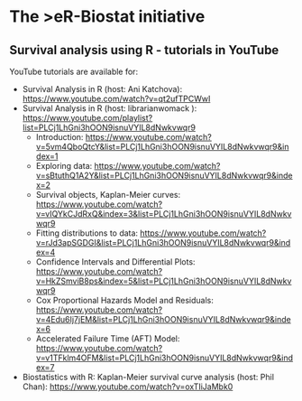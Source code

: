 # The >eR-Biostat initiative
## Survival analysis using R - tutorials in YouTube

YouTube tutorials are available for:
* Survival Analysis in R (host: Ani Katchova): https://www.youtube.com/watch?v=qt2ufTPCWwI
* Survival Analysis in R (host: librarianwomack ): https://www.youtube.com/playlist?list=PLCj1LhGni3hOON9isnuVYIL8dNwkvwqr9
  + Introduction: https://www.youtube.com/watch?v=5vm4QboQtcY&list=PLCj1LhGni3hOON9isnuVYIL8dNwkvwqr9&index=1
  + Exploring data:  https://www.youtube.com/watch?v=sBtuthQ1A2Y&list=PLCj1LhGni3hOON9isnuVYIL8dNwkvwqr9&index=2
  + Survival objects, Kaplan-Meier curves: https://www.youtube.com/watch?v=vIQYkCJdRxQ&index=3&list=PLCj1LhGni3hOON9isnuVYIL8dNwkvwqr9
  + Fitting distributions to data: https://www.youtube.com/watch?v=rJd3apSGDGI&list=PLCj1LhGni3hOON9isnuVYIL8dNwkvwqr9&index=4
  + Confidence Intervals and Differential Plots: https://www.youtube.com/watch?v=HkZSmviB8ps&index=5&list=PLCj1LhGni3hOON9isnuVYIL8dNwkvwqr9
  + Cox Proportional Hazards Model and Residuals: https://www.youtube.com/watch?v=4Edu6Ij7jEM&list=PLCj1LhGni3hOON9isnuVYIL8dNwkvwqr9&index=6
  + Accelerated Failure Time (AFT) Model: https://www.youtube.com/watch?v=v1TFklm4OFM&list=PLCj1LhGni3hOON9isnuVYIL8dNwkvwqr9&index=7
* Biostatistics with R: Kaplan-Meier survival curve analysis (host: Phil Chan): https://www.youtube.com/watch?v=oxTIiJaMbk0
